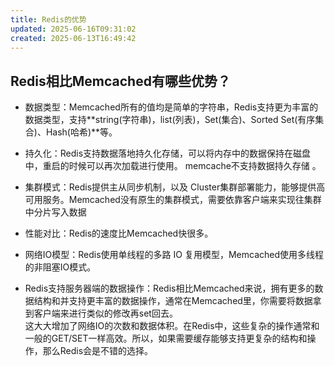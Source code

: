 ```yaml
---
title: Redis的优势
updated: 2025-06-16T09:31:02
created: 2025-06-13T16:49:42
---
```


## Redis相比Memcached有哪些优势？
- 数据类型：Memcached所有的值均是简单的字符串，Redis支持更为丰富的数据类型，支持**string(字符串)，list(列表)，Set(集合)、Sorted Set(有序集合)、Hash(哈希)**等。

- 持久化：Redis支持数据落地持久化存储，可以将内存中的数据保持在磁盘中，重启的时候可以再次加载进行使用。 memcache不支持数据持久存储 。

- 集群模式：Redis提供主从同步机制，以及 Cluster集群部署能力，能够提供高可用服务。Memcached没有原生的集群模式，需要依靠客户端来实现往集群中分片写入数据

- 性能对比：Redis的速度比Memcached快很多。

- 网络IO模型：Redis使用单线程的多路 IO 复用模型，Memcached使用多线程的非阻塞IO模式。

- Redis支持服务器端的数据操作：Redis相比Memcached来说，拥有更多的数据结构和并支持更丰富的数据操作，通常在Memcached里，你需要将数据拿到客户端来进行类似的修改再set回去。  
  这大大增加了网络IO的次数和数据体积。在Redis中，这些复杂的操作通常和一般的GET/SET一样高效。所以，如果需要缓存能够支持更复杂的结构和操作，那么Redis会是不错的选择。
